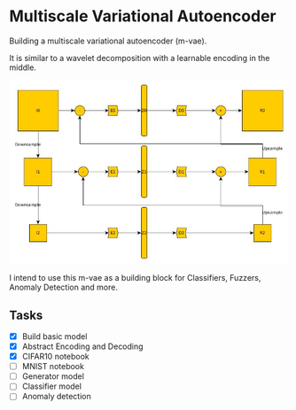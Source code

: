 # Multiscale Variational Autoencoder

Building a multiscale variational autoencoder (m-vae).

It is similar to a wavelet decomposition with a learnable encoding in the middle.

![GitHub Logo](graphics/mvae.jpg)

I intend to use this m-vae as a building block for Classifiers, Fuzzers, Anomaly Detection and more.

## Tasks
- [x] Build basic model
- [x] Abstract Encoding and Decoding
- [x] CIFAR10 notebook
- [ ] MNIST notebook
- [ ] Generator model
- [ ] Classifier model
- [ ] Anomaly detection